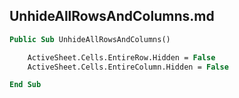 ## UnhideAllRowsAndColumns.md

```vb
Public Sub UnhideAllRowsAndColumns()

    ActiveSheet.Cells.EntireRow.Hidden = False
    ActiveSheet.Cells.EntireColumn.Hidden = False

End Sub
```